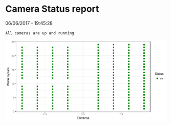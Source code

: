 Camera Status report
================
06/06/2017 - 19:45:28

    All cameras are up and running

![](camreport_files/figure-markdown_github/unnamed-chunk-2-1.png)
